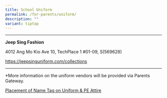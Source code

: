 ```yaml
---
title: School Uniform
permalink: /for-parents/uniform/
description: ""
variant: tiptap
---
```

<hr>
<p><strong>Jeep Sing Fashion</strong>
</p>
<p></p>
<p>4012 Ang Mo Kio Ave 10, TechPlace 1 #01-09, S(569628)</p>
<p><a href="https://jeepsinguniform.com/collections/st-josephs-institution-junior" rel="noopener noreferrer nofollow" target="_blank">https://jeepsinguniform.com/collections</a>
</p>
<hr>
<p>*More information on the uniform vendors will be provided via Parents
Gateway.</p>
<p><a href="/files/Placement_of_Name_Tags.pdf" rel="noopener noreferrer nofollow" target="_blank">Placement of Name Tag on Uniform &amp; PE Attire</a>
</p>
